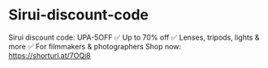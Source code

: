 # Sirui-discount-code
Sirui discount code: UPA-5OFF ✅ Up to 70% off ✅ Lenses, tripods, lights &amp; more ✅ For filmmakers &amp; photographers Shop now: https://shorturl.at/7OQi8 
